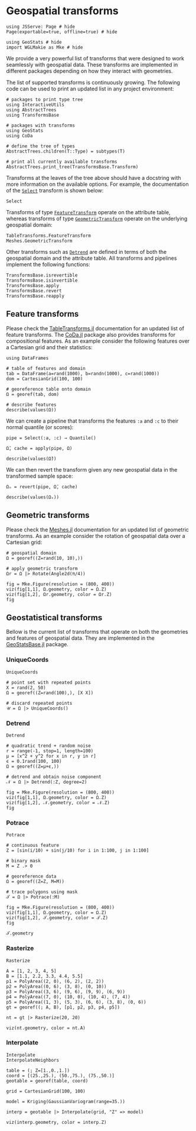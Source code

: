 # Geospatial transforms

```@example transforms
using JSServe: Page # hide
Page(exportable=true, offline=true) # hide

using GeoStats # hide
import WGLMakie as Mke # hide
```

We provide a very powerful list of transforms that were designed to
work seamlessly with geospatial data. These transforms are implemented
in different packages depending on how they interact with geometries.

The list of supported transforms is continuously growing. The following
code can be used to print an updated list in any project environment:

```@example transforms
# packages to print type tree
using InteractiveUtils
using AbstractTrees
using TransformsBase

# packages with transforms
using GeoStats
using CoDa

# define the tree of types
AbstractTrees.children(T::Type) = subtypes(T)

# print all currently available transforms
AbstractTrees.print_tree(TransformsBase.Transform)
```

Transforms at the leaves of the tree above should have a docstring with
more information on the available options. For example, the documentation
of the [`Select`](@ref) transform is shown below:

```@docs
Select
```

Transforms of type [`FeatureTransform`](@ref) operate on the attribute table,
whereas transforms of type [`GeometricTransform`](@ref) operate on the underlying
geospatial domain:

```@docs
TableTransforms.FeatureTransform
Meshes.GeometricTransform
```

Other transforms such as [`Detrend`](@ref) are defined in terms of both
the geospatial domain and the attribute table. All transforms and pipelines
implement the following functions:

```@docs
TransformsBase.isrevertible
TransformsBase.isinvertible
TransformsBase.apply
TransformsBase.revert
TransformsBase.reapply
```

## Feature transforms

Please check the [TableTransforms.jl](https://github.com/JuliaML/TableTransforms.jl)
documentation for an updated list of feature transforms.
The [CoDa.jl](https://github.com/JuliaEarth/CoDa.jl) package
also provides transforms for compositional features. As an
example consider the following features over a Cartesian grid
and their statistics:

```@example transforms
using DataFrames

# table of features and domain
tab = DataFrame(a=rand(1000), b=randn(1000), c=rand(1000))
dom = CartesianGrid(100, 100)

# georeference table onto domain
Ω = georef(tab, dom)

# describe features
describe(values(Ω))
```

We can create a pipeline that transforms the features
`:a` and `:c` to their normal quantile (or scores):

```@example transforms
pipe = Select(:a, :c) → Quantile()

Ω̄, cache = apply(pipe, Ω)

describe(values(Ω̄))
```

We can then revert the transform given any new geospatial data in the
transformed sample space:

```@example transforms
Ωₒ = revert(pipe, Ω̄, cache)

describe(values(Ωₒ))
```

## Geometric transforms

Please check the [Meshes.jl](https://github.com/JuliaGeometry/Meshes.jl)
documentation for an updated list of geometric transforms. As an example
consider the rotation of geospatial data over a Cartesian grid:

```@example transforms
# geospatial domain
Ω = georef((Z=rand(10, 10),))

# apply geometric transform
Ωr = Ω |> Rotate(Angle2d(π/4))

fig = Mke.Figure(resolution = (800, 400))
viz(fig[1,1], Ω.geometry, color = Ω.Z)
viz(fig[1,2], Ωr.geometry, color = Ωr.Z)
fig
```

## Geostatistical transforms

Bellow is the current list of transforms that operate on both the
geometries and features of geospatial data. They are implemented in the
[GeoStatsBase.jl](https://github.com/JuliaEarth/GeoStatsBase.jl) package.

### UniqueCoords

```@docs
UniqueCoords
```

```@example transforms
# point set with repeated points
X = rand(2, 50)
Ω = georef((Z=rand(100),), [X X])
```

```@example transforms
# discard repeated points
𝒰 = Ω |> UniqueCoords()
```

### Detrend

```@docs
Detrend
```

```@example transforms
# quadratic trend + random noise
r = range(-1, stop=1, length=100)
μ = [x^2 + y^2 for x in r, y in r]
ϵ = 0.1rand(100, 100)
Ω = georef((Z=μ+ϵ,))

# detrend and obtain noise component
𝒩 = Ω |> Detrend(:Z, degree=2)

fig = Mke.Figure(resolution = (800, 400))
viz(fig[1,1], Ω.geometry, color = Ω.Z)
viz(fig[1,2], 𝒩.geometry, color = 𝒩.Z)
fig
```

### Potrace

```@docs
Potrace
```

```@example transforms
# continuous feature
Z = [sin(i/10) + sin(j/10) for i in 1:100, j in 1:100]

# binary mask
M = Z .> 0

# georeference data
Ω = georef((Z=Z, M=M))

# trace polygons using mask
𝒯 = Ω |> Potrace(:M)

fig = Mke.Figure(resolution = (800, 400))
viz(fig[1,1], Ω.geometry, color = Ω.Z)
viz(fig[1,2], 𝒯.geometry, color = 𝒯.Z)
fig
```

```@example transforms
𝒯.geometry
```

### Rasterize

```@docs
Rasterize
```

```@example transforms
A = [1, 2, 3, 4, 5]
B = [1.1, 2.2, 3.3, 4.4, 5.5]
p1 = PolyArea((2, 0), (6, 2), (2, 2))
p2 = PolyArea((0, 6), (3, 8), (0, 10))
p3 = PolyArea((3, 6), (9, 6), (9, 9), (6, 9))
p4 = PolyArea((7, 0), (10, 0), (10, 4), (7, 4))
p5 = PolyArea((1, 3), (5, 3), (6, 6), (3, 8), (0, 6))
gt = georef((; A, B), [p1, p2, p3, p4, p5])

nt = gt |> Rasterize(20, 20)

viz(nt.geometry, color = nt.A)
```

### Interpolate

```@docs
Interpolate
InterpolateNeighbors
```

```@example transforms
table = (; Z=[1.,0.,1.])
coord = [(25.,25.), (50.,75.), (75.,50.)]
geotable = georef(table, coord)

grid = CartesianGrid(100, 100)

model = Kriging(GaussianVariogram(range=35.))

interp = geotable |> Interpolate(grid, "Z" => model)

viz(interp.geometry, color = interp.Z)
```